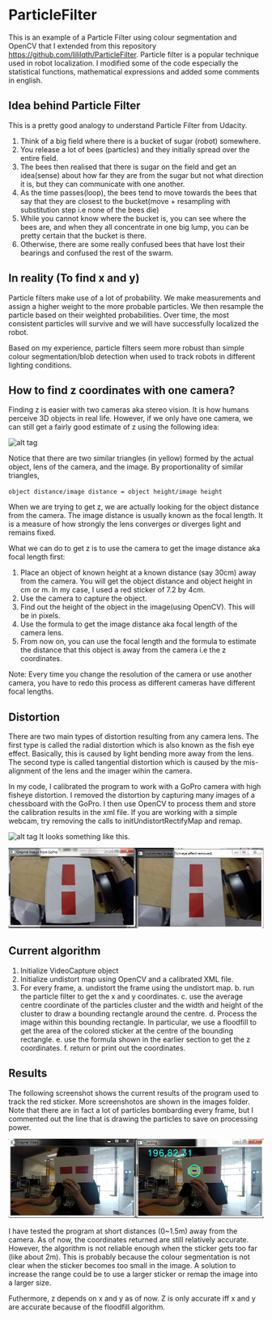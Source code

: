ParticleFilter
==============
This is an example of a Particle Filter using colour segmentation and OpenCV that I extended from this repository https://github.com/lililqth/ParticleFilter. Particle filter is a popular technique used in robot localization. I modified some of the code especially the statistical functions, mathematical expressions and added some comments in english.

Idea behind Particle Filter
---------
This is a pretty good analogy to understand Particle Filter from Udacity.

1. Think of a big field where there is a bucket of sugar (robot) somewhere.
2. You release a lot of bees (particles) and they initially spread over the entire field.
3. The bees then realised that there is sugar on the field and get an idea(sense) about how far they are from the sugar but not what direction it is, but they can communicate with one another.
4. As the time passes(loop), the bees tend to move towards the bees that say that they are closest to the bucket(move + resampling with substitution step i.e none of the bees die)
5. While you cannot know where the bucket is, you can see where the bees are, and when they all concentrate in one big lump, you can be pretty certain that the bucket is there.
6. Otherwise, there are some really confused bees that have lost their bearings and confused the rest of the swarm.

In reality (To find x and y)
-----
Particle filters make use of a lot of probability. We make measurements and assign a higher weight to the more probable particles. We then resample the particle based on their weighted probabilities. Over time, the most consistent particles will survive and we will have successfully localized the robot.

Based on my experience, particle filters seem more robust than simple colour segmentation/blob detection when used to track robots in different lighting conditions.

How to find z coordinates with one camera?
-------
Finding z is easier with two cameras aka stereo vision. It is how humans perceive 3D objects in real life. However, if we only have one camera, we can still get a fairly good estimate of z using the following idea:

![alt tag](http://cdn-7.nikon-cdn.com/en_INC/IMG/Images/Learn-Explore/Photography-Techniques/2009/Focal-Length/Media/focal-length-graphic.jpg)

Notice that there are two similar triangles (in yellow) formed by the actual object, lens of the camera, and the image. By proportionality of similar triangles, 

`object distance/image distance = object height/image height`

When we are trying to get z, we are actually looking for the object distance from the camera. The image distance is usually known as the focal length. It is a measure of how strongly the lens converges or diverges light and remains fixed. 

What we can do to get z is to use the camera to get the image distance aka focal length first:

1. Place an object of known height at a known distance (say 30cm) away from the camera. You will get the object distance and object height in cm or m. In my case, I used a red sticker of 7.2 by 4cm.
2. Use the camera to capture the object.
3. Find out the height of the object in the image(using OpenCV). This will be in pixels.
4. Use the formula to get the image distance aka focal length of the camera lens.
5. From now on, you can use the focal length and the formula to estimate the distance that this object is away from the camera i.e the z coordinates.

Note: Every time you change the resolution of the camera or use another camera, you have to redo this process as different cameras have different focal lengths.

Distortion
------
There are two main types of distortion resulting from any camera lens. The first type is called the radial distortion which is also known as the fish eye effect. Basically, this is caused by light bending more away from the lens. The second type is called tangential distortion which is caused by the mis-alignment of the lens and the imager wihin the camera.

In my code, I calibrated the program to work with a GoPro camera with high fisheye distortion. I removed the distortion by capturing many images of a chessboard with the GoPro. I then use OpenCV to process them and store the calibration results in the xml file. If you are working with a simple webcam, try removing the calls to initUndistortRectifyMap and remap.

![alt tag](http://dasl.mem.drexel.edu/~noahKuntz/opencvtut10-1.png) 
It looks something like this.

![alt tag](images/fisheye-removal.png)

Current algorithm
------
1. Initialize VideoCapture object
2. Initialize undistort map using OpenCV and a calibrated XML file.
3. For every frame,
    a. undistort the frame using the undistort map.
    b. run the particle filter to get the x and y coordinates.
    c. use the average centre coordinate of the particles cluster and the width and height of the cluster to draw a bounding rectangle around the centre.
    d. Process the image within this bounding rectangle. In particular, we use a floodfill to get the area of the colored sticker at the centre of the bounding rectangle.
    e. use the formula shown in the earlier section to get the z coordinates.
    f. return or print out the coordinates.

Results
--------
The following screenshot shows the current results of the program used to track the red sticker. More screenshotos are shown in the images folder. Note that there are in fact a lot of particles bombarding every frame, but I commented out the line that is drawing the particles to save on processing power. 

![alt tag](images/tracking.png)

I have tested the program at short distances (0~1.5m) away from the camera. As of now, the coordinates returned are still relatively accurate. However, the algorithm is not reliable enough when the sticker gets too far (like about 2m). This is probably because the colour segmentation is not clear when the sticker becomes too small in the image. A solution to increase the range could be to use a larger sticker or remap the image into a larger size.

Futhermore, z depends on x and y as of now. Z is only accurate iff x and y are accurate because of the floodfill algorithm.
